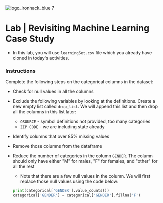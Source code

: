 
![logo_ironhack_blue 7](https://user-images.githubusercontent.com/23629340/40541063-a07a0a8a-601a-11e8-91b5-2f13e4e6b441.png)

# Lab | Revisiting Machine Learning Case Study

- In this lab, you will use `learningSet.csv` file which you already have cloned in today's activities. 

### Instructions

Complete the following steps on the categorical columns in the dataset:

- Check for null values in all the columns
- Exclude the following variables by looking at the definitions. Create a new empty list called `drop_list`. We will append this list and then drop all the columns in this list later:
    - `OSOURCE` - symbol definitions not provided, too many categories
    - `ZIP CODE` - we are including state already
- Identify columns that over 85% missing values
- Remove those columns from the dataframe
- Reduce the number of categories in the column `GENDER`. The column should only have either "M" for males, "F" for females, and "other" for all the rest
    - Note that there are a few null values in the column. We will first replace those null values using the code below:

    ```python
    print(categorical['GENDER'].value_counts())
    categorical['GENDER'] = categorical['GENDER'].fillna('F')
    ```
